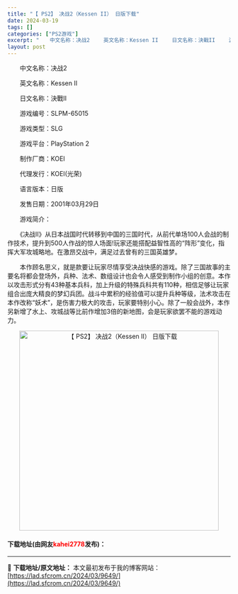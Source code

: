 ```yaml
---
title: "【 PS2】 决战2（Kessen II） 日版下载"
date: 2024-03-19
tags: []
categories: ["PS2游戏"]
excerpt: "　　中文名称：决战2 　　英文名称：Kessen II 　　日文名称：決戰II 　　游戏编号：SLPM-65015 　　游戏类型：SLG 　　游戏平台：PlayStation 2 　　制作厂商：KOEI 　　代理发行：KOEI(光荣) 　　语言版本：日版 　　发售日期：2001年03月29日 　　游&hellip;"
layout: post
---
```


 <p>　　中文名称：决战2</p> <p>　　英文名称：Kessen II</p> <p>　　日文名称：決戰II</p> <p>　　游戏编号：SLPM-65015</p> <p>　　游戏类型：SLG</p> <p>　　游戏平台：PlayStation 2</p> <p>　　制作厂商：KOEI</p> <p>　　代理发行：KOEI(光荣)</p> <p>　　语言版本：日版</p> <p>　　发售日期：2001年03月29日</p> <p>　　游戏简介：</p> <p>　　《决战II》从日本战国时代转移到中国的三国时代，从前代单场100人会战的制作技术，提升到500人作战的惊人场面!玩家还能搭配益智性高的&ldquo;阵形&rdquo;变化，指挥大军攻城略地。在激昂交战中，满足过去曾有的三国英雄梦。</p> <p>　　本作顾名思义，就是款要让玩家尽情享受决战快感的游戏。除了三国故事的主要名将都会登场外，兵种、法术、数组设计也会令人感受到制作小组的创意。本作以攻击形式分有43种基本兵科，加上升级的特殊兵科共有110种，相信足够让玩家组合出庞大精良的梦幻兵团。战斗中累积的经验值可以提升兵种等级，法术攻击在本作改称&ldquo;妖术&rdquo;，是伤害力极大的攻击，玩家要特别小心。除了一般会战外，本作另新增了水上、攻城战等比前作增加3倍的新地图，会是玩家欲罢不能的游戏动力。</p> <p align="center"><img align="" border="0" src="https://lad.sfcrom.cn/wp-content/uploads/2024/03/20240319_65f9989da8ab7.jpg" width="450" alt="【 PS2】 决战2（Kessen II） 日版下载" /></p> <p><h4>下载地址(由网友<font color="red">kahei2778</font>发布)：</h4></p> 

---
📖 **下载地址/原文地址：** 本文最初发布于我的博客网站：[https://lad.sfcrom.cn/2024/03/9649/](https://lad.sfcrom.cn/2024/03/9649/)
